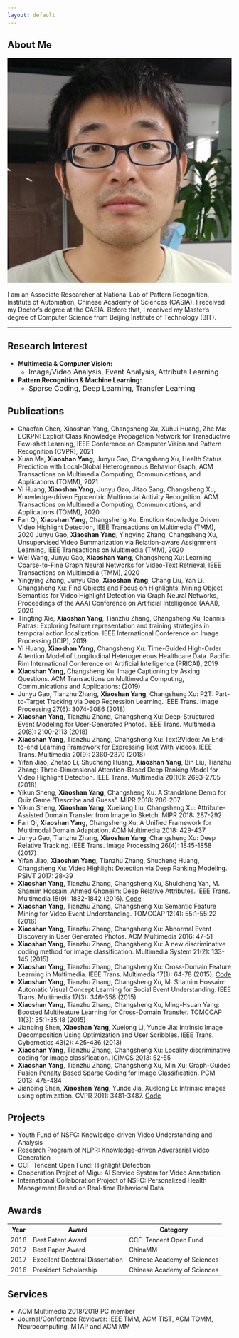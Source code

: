 ```yaml
---
layout: default
---
```


## About Me

<img class="profile-picture" src="yangxs.jpg">

I am an Associate Researcher at National Lab of Pattern Recognition, Institute of Automation, Chinese Academy of Sciences (CASIA). I received my Doctor’s degree at the CASIA. Before that, I received my Master’s degree of Computer Science from Beijing Institute of Technology (BIT).

---

## Research Interest

* **Multimedia & Computer Vision:** 
  + <font size="3">Image/Video Analysis, Event Analysis, Attribute Learning</font>
* **Pattern Recognition & Machine Learning:** 
  + <font size="3">Sparse Coding, Deep Learning, Transfer Learning</font>

## Publications
* Chaofan Chen, Xiaoshan Yang, Changsheng Xu, Xuhui Huang, Zhe Ma: ECKPN: Explicit Class Knowledge Propagation Network for Transductive Few-shot Learning, IEEE Conference on Computer Vision and Pattern Recognition (CVPR), 2021
* Xuan Ma, **Xiaoshan Yang**, Junyu Gao, Changsheng Xu, Health Status Prediction with Local-Global Heterogeneous Behavior Graph, ACM Transactions on Multimedia Computing, Communications, and Applications (TOMM), 2021
* Yi Huang, **Xiaoshan Yang**, Junyu Gao, Jitao Sang, Changsheng Xu, Knowledge-driven Egocentric Multimodal Activity Recognition, ACM Transactions on Multimedia Computing, Communications, and Applications (TOMM), 2020
* Fan Qi, **Xiaoshan Yang**, Changsheng Xu, Emotion Knowledge Driven Video Highlight Detection, IEEE Transactions on Multimedia (TMM), 2020
Junyu Gao, **Xiaoshan Yang**, Yingying Zhang, Changsheng Xu, Unsupervised Video Summarization via Relation-aware Assignment Learning, IEEE Transactions on Multimedia (TMM), 2020
* Wei Wang, Junyu Gao, **Xiaoshan Yang**, Changsheng Xu: Learning Coarse-to-Fine Graph Neural Networks for Video-Text Retrieval, IEEE Transactions on Multimedia (TMM), 2020
* Yingying Zhang, Junyu Gao, **Xiaoshan Yang**, Chang Liu, Yan Li, Changsheng Xu: Find Objects and Focus on Highlights: Mining Object Semantics for Video Highlight Detection via Graph Neural Networks, Proceedings of the AAAI Conference on Artificial Intelligence (AAAI), 2020
* Tingting Xie, **Xiaoshan Yang**, Tianzhu Zhang, Changsheng Xu, Ioannis Patras: Exploring feature representation and training strategies in temporal action localization. IEEE International Conference on Image Processing (ICIP), 2019
* Yi Huang, **Xiaoshan Yang**, Changsheng Xu: Time-Guided High-Order Attention Model of Longitudinal Heterogeneous Healthcare Data. Pacific Rim International Conference on Artificial Intelligence (PRICAI), 2019
* **Xiaoshan Yang**, Changsheng Xu: Image Captioning by Asking Questions. ACM Transactions on Multimedia Computing, Communications and Applications: (2019)
* Junyu Gao, Tianzhu Zhang, **Xiaoshan Yang**, Changsheng Xu: P2T: Part-to-Target Tracking via Deep Regression Learning. IEEE Trans. Image Processing 27(6): 3074-3086 (2018)
* **Xiaoshan Yang**, Tianzhu Zhang, Changsheng Xu: Deep-Structured Event Modeling for User-Generated Photos. IEEE Trans. Multimedia 20(8): 2100-2113 (2018)
* **Xiaoshan Yang**, Tianzhu Zhang, Changsheng Xu: Text2Video: An End-to-end Learning Framework for Expressing Text With Videos. IEEE Trans. Multimedia 20(9): 2360-2370 (2018)
* Yifan Jiao, Zhetao Li, Shucheng Huang, **Xiaoshan Yang**, Bin Liu, Tianzhu Zhang: Three-Dimensional Attention-Based Deep Ranking Model for Video Highlight Detection. IEEE Trans. Multimedia 20(10): 2693-2705 (2018)
* Yikun Sheng, **Xiaoshan Yang**, Changsheng Xu: A Standalone Demo for Quiz Game "Describe and Guess". MIPR 2018: 206-207
* Yikun Sheng, **Xiaoshan Yang**, Xueliang Liu, Changsheng Xu: Attribute-Assisted Domain Transfer from Image to Sketch. MIPR 2018: 287-292
* Fan Qi, **Xiaoshan Yang**, Changsheng Xu: A Unified Framework for Multimodal Domain Adaptation. ACM Multimedia 2018: 429-437
* Junyu Gao, Tianzhu Zhang, **Xiaoshan Yang**, Changsheng Xu: Deep Relative Tracking. IEEE Trans. Image Processing 26(4): 1845-1858 (2017)
* Yifan Jiao, **Xiaoshan Yang**, Tianzhu Zhang, Shucheng Huang, Changsheng Xu: Video Highlight Detection via Deep Ranking Modeling. PSIVT 2017: 28-39
* **Xiaoshan Yang**, Tianzhu Zhang, Changsheng Xu, Shuicheng Yan, M. Shamim Hossain, Ahmed Ghoneim: Deep Relative Attributes. IEEE Trans. Multimedia 18(9): 1832-1842 (2016). [Code](https://github.com/YangXS/DRA)
* **Xiaoshan Yang**, Tianzhu Zhang, Changsheng Xu: Semantic Feature Mining for Video Event Understanding. TOMCCAP 12(4): 55:1-55:22 (2016)
* **Xiaoshan Yang**, Tianzhu Zhang, Changsheng Xu: Abnormal Event Discovery in User Generated Photos. ACM Multimedia 2016: 47-51
* **Xiaoshan Yang**, Tianzhu Zhang, Changsheng Xu: A new discriminative coding method for image classification. Multimedia System 21(2): 133-145 (2015)
* **Xiaoshan Yang**, Tianzhu Zhang, Changsheng Xu: Cross-Domain Feature Learning in Multimedia. IEEE Trans. Multimedia 17(1): 64-78 (2015). [Code](https://github.com/YangXS/CDFL)
* **Xiaoshan Yang**, Tianzhu Zhang, Changsheng Xu, M. Shamim Hossain: Automatic Visual Concept Learning for Social Event Understanding. IEEE Trans. Multimedia 17(3): 346-358 (2015)
* **Xiaoshan Yang**, Tianzhu Zhang, Changsheng Xu, Ming-Hsuan Yang: Boosted Multifeature Learning for Cross-Domain Transfer. TOMCCAP 11(3): 35:1-35:18 (2015)
* Jianbing Shen, **Xiaoshan Yang**, Xuelong Li, Yunde Jia: Intrinsic Image Decomposition Using Optimization and User Scribbles. IEEE Trans. Cybernetics 43(2): 425-436 (2013)
* **Xiaoshan Yang**, Tianzhu Zhang, Changsheng Xu: Locality discriminative coding for image classification. ICIMCS 2013: 52-55
* **Xiaoshan Yang**, Tianzhu Zhang, Changsheng Xu, Min Xu: Graph-Guided Fusion Penalty Based Sparse Coding for Image Classification. PCM 2013: 475-484
* Jianbing Shen, **Xiaoshan Yang**, Yunde Jia, Xuelong Li: Intrinsic images using optimization. CVPR 2011: 3481-3487. [Code](https://github.com/shenjianbing/intrinsic11)


## Projects
* Youth Fund of NSFC: Knowledge-driven Video Understanding and Analysis
* Research Program of NLPR: Knowledge-driven Adversarial Video Generation
* CCF-Tencent Open Fund: Highlight Detection
* Cooperation Project of Migu: AI Service System for Video Annotation
* International Collaboration Project of NSFC: Personalized Health Management Based on Real-time Behavioral Data

## Awards

Year | Award | Category
-----|-------|--------
2018 | Best Patent Award  | CCF-Tencent Open Fund
2017 | Best Paper Award | ChinaMM
2017 | Excellent Doctoral Dissertation | Chinese Academy of Sciences
2016 | President Scholarship | Chinese Academy of Sciences

## Services

* ACM Multimedia 2018/2019 PC member
* Journal/Conference Reviewer: IEEE TMM, ACM TIST, ACM TOMM, Neurocomputing, MTAP and ACM MM
